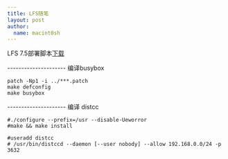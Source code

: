 ```yaml
---
title: LFS随笔 
layout: post
author:
  name: macint0sh
---
```

LFS 7.5部署脚本[下载](/download/LFS-7.5.tar.xz)

\---------------------
编译busybox

    patch -Np1 -i ../***.patch
    make defconfig
    make busybox

\---------------------
编译 distcc

    #./configure --prefix=/usr --disable-Ueworror
    #make && make install

    #useradd distcc 
    # /usr/bin/distccd --daemon [--user nobody] --allow 192.168.0.0/24 -p 3632


